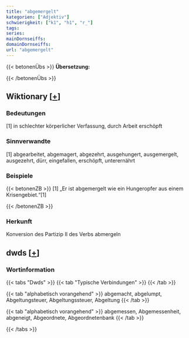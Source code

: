 ```yaml
---
title: "abgemergelt"
kategorien: ["Adjektiv"]
schwierigkeit: ["k1", "h1", "r_"]
tags:
series:
mainDornseiffs:
domainDornseiffs:
url: "abgemergelt"
---
```


{{< betonenÜbs >}}
**Übersetzung:**  
  
{{< /betonenÜbs >}}

## Wiktionary [[+](https://de.wiktionary.org/wiki/abgemergelt)]

### Bedeutungen
[1] in schlechter körperlicher Verfassung, durch Arbeit erschöpft  

### Sinnverwandte
[1] abgearbeitet, abgemagert, abgezehrt, ausgehungert, ausgemergelt, ausgezehrt, dürr, eingefallen, erschöpft, unterernährt  

### Beispiele
{{< betonenZB >}}
[1] „Er ist abgemergelt wie ein Hungeropfer aus einem Krisengebiet.“[1]  

{{< /betonenZB >}}
### Herkunft
Konversion des Partizip II des Verbs abmergeln  



## dwds [[+](https://www.dwds.de/wb/abgemergelt)]

### Wortinformation
{{< tabs "Dwds" >}}
{{< tab "Typische Verbindungen" >}}
{{< /tab >}}

{{< tab "alphabetisch vorangehend" >}}
abgemacht, abgelumpt, Abgeltungsteuer, Abgeltungssteuer, Abgeltung
{{< /tab >}}

{{< tab "alphabetisch vorangehend" >}}
abgemessen, Abgemessenheit, abgeneigt, Abgeordnete, Abgeordnetenbank
{{< /tab >}}

{{< /tabs >}}

